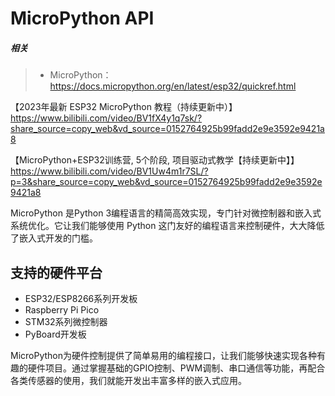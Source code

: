 # MicroPython API

##### 相关

> - MicroPython：https://docs.micropython.org/en/latest/esp32/quickref.html

【2023年最新 ESP32 MicroPython 教程（持续更新中）】 https://www.bilibili.com/video/BV1fX4y1q7sk/?share_source=copy_web&vd_source=0152764925b99fadd2e9e3592e9421a8

【MicroPython+ESP32训练营, 5个阶段, 项目驱动式教学【持续更新中】】 https://www.bilibili.com/video/BV1Uw4m1r7SL/?p=3&share_source=copy_web&vd_source=0152764925b99fadd2e9e3592e9421a8



MicroPython 是Python 3编程语言的精简高效实现，专门针对微控制器和嵌入式系统优化。它让我们能够使用 Python 这门友好的编程语言来控制硬件，大大降低了嵌入式开发的门槛。

## 支持的硬件平台

- ESP32/ESP8266系列开发板
- Raspberry Pi Pico
- STM32系列微控制器
- PyBoard开发板

MicroPython为硬件控制提供了简单易用的编程接口，让我们能够快速实现各种有趣的硬件项目。通过掌握基础的GPIO控制、PWM调制、串口通信等功能，再配合各类传感器的使用，我们就能开发出丰富多样的嵌入式应用。
